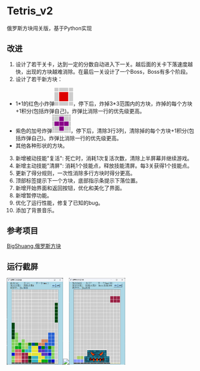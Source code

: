 # Tetris_v2
俄罗斯方块闯关版，基于Python实现

## 改进

1. 设计了若干关卡，达到一定的分数自动进入下一关。越后面的关卡下落速度越快，出现的方块越难消除。在最后一关设计了一个Boss，Boss有多个阶段。
2. 设计了若干新方块：
-  1\*1的红色小炸弹<img src="pic/Boom.png" width="50">，停下后，炸掉3*3范围内的方块，炸掉的每个方块+1积分(包括炸弹自己)。炸弹比消除一行的优先级更高。
-  紫色的加号炸弹<img src="pic/AddBoom.png" width="50">，停下后，清除3行3列，清除掉的每个方块+1积分(包括炸弹自己)。炸弹比消除一行的优先级更高。
-  其他各种形状的方块。
3. 新增被动技能"复活": 死亡时，消耗1次复活次数，清除上半屏幕并继续游戏。
4. 新增主动技能"清屏": 消耗1个技能点，释放技能清屏。每3关获得1个技能点。  
5. 更新了得分规则，一次性消除多行方块时得分更高。
6. 顶部标签提示下一个方块，底部指示条提示下落位置。   
7. 新增开始界面和返回按钮，优化和美化了界面。
8. 新增暂停功能。
9. 优化了运行性能，修复了已知的bug。
10. 添加了背景音乐。 

 
## 参考项目
[BigShuang.俄罗斯方块](https://github.com/BigShuang/Tetris)


## 运行截屏
<img src="project/pic_show/play/win6.2.png" width="30%"><img src="project/pic_show/play/skill.gif" width="30%"><img src="project/pic_show/play/win5.01.png" width="30%">


